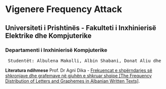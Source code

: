 # Vigenere Frequency Attack

## Universiteti i Prishtinës - Fakulteti i Inxhinierisë Elektrike dhe Kompjuterike
### Departamenti i Inxhinierisë Kompjuterike

<pre> Studentët: Albulena Makolli, Albin Shabani, Donat Aliu dhe Learta Haliti - Grupi 20 </pre>                 



 **Literatura ndihmese**
Prof. Dr Agni Dika - [Frekuencat e shpërndarjes së shkronjave dhe grafemave në gjuhën e shkruar shqipe [The Frequency Distribution of Letters and Graphemes in Albanian Written Texts]](https://www.researchgate.net/publication/260024524_Frekuencat_e_shperndarjes_se_shkronjave_dhe_grafemave_ne_gjuhen_e_shkruar_shqipe_The_Frequency_Distribution_of_Letters_and_Graphemes_in_Albanian_Written_Texts).
